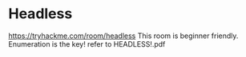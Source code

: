 # Headless
https://tryhackme.com/room/headless 
This room is beginner friendly. 
Enumeration is the key!
refer to HEADLESS!.pdf
